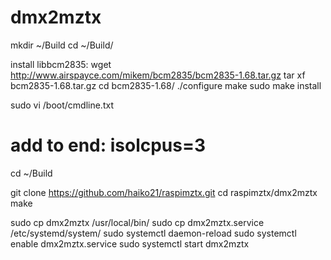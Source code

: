 dmx2mztx
========

mkdir ~/Build
cd ~/Build/

install libbcm2835:
wget http://www.airspayce.com/mikem/bcm2835/bcm2835-1.68.tar.gz
tar xf bcm2835-1.68.tar.gz
cd bcm2835-1.68/
./configure
make
sudo make install

sudo vi /boot/cmdline.txt
# add to end: isolcpus=3

cd ~/Build

git clone https://github.com/haiko21/raspimztx.git
cd raspimztx/dmx2mztx
make

sudo cp dmx2mztx /usr/local/bin/
sudo cp dmx2mztx.service /etc/systemd/system/
sudo systemctl daemon-reload
sudo systemctl enable dmx2mztx.service
sudo systemctl start dmx2mztx

